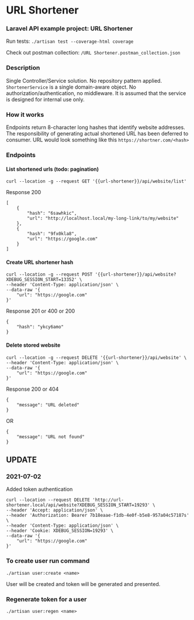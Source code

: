 # URL Shortener
### Laravel API example project: URL Shortener

Run tests:
```./artisan test --coverage-html coverage```

Check out postman collection: ```/URL Shortener.postman_collection.json```

### Description
Single Controller/Service solution.
No repository pattern applied. `ShortenerService` is a single domain-aware object.
No authorization/authentication, no middleware. It is assumed that the service is designed for internal use only. 

### How it works
Endpoints return 8-character long hashes that identify website addresses. The responsibility of generating actual shortened URL has been deferred to consumer.
URL would look something like this `https://shortner.com/<hash>`

### Endpoints

#### List shortened urls (todo: pagination)
```curl --location -g --request GET '{{url-shortener}}/api/website/list'```

Response 200
```
[
    {
        "hash": "6sawhkic",
        "url": "http://localhost.local/my-long-link/to/my/website"
    },
    {
        "hash": "9fx0kla8",
        "url": "https://google.com"
    }
]
```

#### Create URL shortener hash

```
curl --location -g --request POST '{{url-shortener}}/api/website?XDEBUG_SESSION_START=13352' \
--header 'Content-Type: application/json' \
--data-raw '{
    "url": "https://google.com"
}'
```

Response 201 or 400 or 200

```
{
    "hash": "ykcy6amo"
}
```

#### Delete stored website

```
curl --location -g --request DELETE '{{url-shortener}}/api/website' \
--header 'Content-Type: application/json' \
--data-raw '{
    "url": "https://google.com"
}'
```

Response 200 or 404

```
{
    "message": "URL deleted"
}
```
OR
```
{
    "message": "URL not found"
}
```

## UPDATE
### 2021-07-02

Added token authentication

```
curl --location --request DELETE 'http://url-shortener.local/api/website?XDEBUG_SESSION_START=19293' \
--header 'Accept: application/json' \
--header 'Authorization: Bearer 7b18eaae-f1db-4e0f-b5e8-957a04c57187s' \
--header 'Content-Type: application/json' \
--header 'Cookie: XDEBUG_SESSION=19293' \
--data-raw '{
    "url": "https://google.com"
}'
```

### To create user run command 
```
./artisan user:create <name>
```

User will be created and token will be generated and presented.

### Regenerate token for a user
```
./artisan user:regen <name>
```
